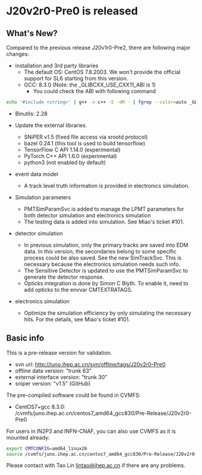 # J20v2r0-Pre0 is released
## What's New?

Compared to the previous release J20v1r0-Pre2, there are following major changes:

- installation and 3rd party libraries
  - The default OS: CentOS 7.8.2003. We won't provide the official support for SL6 starting from this version.
  - GCC: 8.3.0 (Note: the _GLIBCXX_USE_CXX11_ABI is 1)
    - You could check the ABI with following command 
```bash
echo '#include <string>' | g++ -x c++ -E -dM - | fgrep --color=auto _GLIBCXX_USE_CXX11_ABI
```
  - Binutils: 2.28
  - Update the external libraries.
    - SNiPER v1.5 (fixed file access via xrootd protocol)
    - bazel 0.24.1 (this tool is used to build tensorflow)
    - TensorFlow C API 1.14.0 (experimental)
    - PyTorch C++ API 1.6.0 (experimental)
    - python3 (not enabled by default)

- event data model
  - A track level truth information is provided in electronics simulation.

- Simulation parameters
  - PMTSimParamSvc is added to manage the LPMT parameters for both detector simulation and electronics simulation
  - The testing data is added into simulation. See Miao's ticket #101.
- detector simulation
  - In previous simulation, only the primary tracks are saved into EDM data. In this version, the secondaries belong
    to some specific process could be also saved. See the new SimTrackSvc. This is necessary 
    because the electronics simulation needs such info.
  - The Sensitive Detector is updated to use the PMTSimParamSvc to generate the detector response.
  - Opticks integration is done by Simon C Blyth. To enable it, need to add opticks to the envvar CMTEXTRATAGS.
- electronics simulation
  - Optimize the simulation efficiency by only simulating the necessary hits. For the details, see Miao's ticket #101.

## Basic info


This is a pre-release version for validation.
- svn url: http://juno.ihep.ac.cn/svn/offline/tags/J20v2r0-Pre0
- offline data version: "trunk 63"
- external interface version: "trunk 30"
- sniper version: "v1.5" (GitHub)


The pre-compiled software could be found in CVMFS:
- CentOS7+gcc 8.3.0: /cvmfs/juno.ihep.ac.cn/centos7_amd64_gcc830/Pre-Release/J20v2r0-Pre0


For users in IN2P3 and INFN-CNAF, you can also use CVMFS as it is mounted already:
```bash
export CMTCONFIG=amd64_linux26
source /cvmfs/juno.ihep.ac.cn/centos7_amd64_gcc830/Pre-Release/J20v2r0-Pre0/setup.sh
```

Please contact with Tao Lin <lintao@ihep.ac.cn> if there are any problems.
